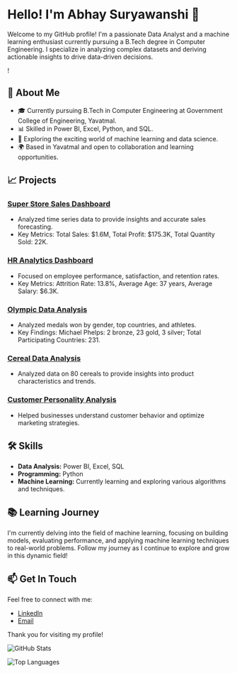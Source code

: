 # Hello! I'm Abhay Suryawanshi 👋

Welcome to my GitHub profile! I'm a passionate Data Analyst and a machine learning enthusiast currently pursuing a B.Tech degree in Computer Engineering. I specialize in analyzing complex datasets and deriving actionable insights to drive data-driven decisions.


!

## 🌟 About Me

- 🎓 Currently pursuing B.Tech in Computer Engineering at Government College of Engineering, Yavatmal.
- 📊 Skilled in Power BI, Excel, Python, and SQL.
- 🚀 Exploring the exciting world of machine learning and data science.
- 🌍 Based in Yavatmal and open to collaboration and learning opportunities.

## 📈 Projects

### [Super Store Sales Dashboard](link-to-project)
- Analyzed time series data to provide insights and accurate sales forecasting.
- Key Metrics: Total Sales: $1.6M, Total Profit: $175.3K, Total Quantity Sold: 22K.

### [HR Analytics Dashboard](link-to-project)
- Focused on employee performance, satisfaction, and retention rates.
- Key Metrics: Attrition Rate: 13.8%, Average Age: 37 years, Average Salary: $6.3K.

### [Olympic Data Analysis](link-to-project)
- Analyzed medals won by gender, top countries, and athletes.
- Key Findings: Michael Phelps: 2 bronze, 23 gold, 3 silver; Total Participating Countries: 231.

### [Cereal Data Analysis](link-to-project)
- Analyzed data on 80 cereals to provide insights into product characteristics and trends.

### [Customer Personality Analysis](link-to-project)
- Helped businesses understand customer behavior and optimize marketing strategies.

## 🛠️ Skills

- **Data Analysis:** Power BI, Excel, SQL
- **Programming:** Python
- **Machine Learning:** Currently learning and exploring various algorithms and techniques.

## 📚 Learning Journey

I'm currently delving into the field of machine learning, focusing on building models, evaluating performance, and applying machine learning techniques to real-world problems. Follow my journey as I continue to explore and grow in this dynamic field!

## 📫 Get In Touch

Feel free to connect with me:
- [LinkedIn](https://www.linkedin.com/in/abhay-suryawanshi-a0b9632b1)
- [Email](abhaysuryawanshi9322@gmail.com)

Thank you for visiting my profile!

![GitHub Stats](https://github-readme-stats.vercel.app/api?username=your-github-username&show_icons=true&hide_title=true&hide=prs&count_private=true&hide_border=true&bg_color=00000000&text_color=4e4e4e&icon_color=00BFFF&title_color=00BFFF)

![Top Languages](https://github-readme-stats.vercel.app/api/top-langs/?username=your-github-username&hide_title=true&hide_border=true&layout=compact&bg_color=00000000&text_color=4e4e4e)

<!-- Add any additional sections or badges as needed -->

